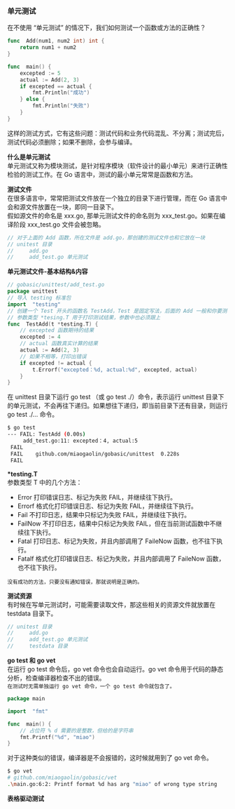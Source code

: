 
### 单元测试
在不使用 “单元测试” 的情况下，我们如何测试一个函数或方法的正确性？
```go
func  Add(num1, num2 int) int {
    return num1 + num2
}

func  main() {
    excepted := 5
    actual := Add(2, 3)
    if excepted == actual {
        fmt.Println("成功")
    } else {
        fmt.Println("失败")
    }
}
```
这样的测试方式，它有这些问题：测试代码和业务代码混乱、不分离；测试完后，测试代码必须删除；如果不删除，会参与编译。

**什么是单元测试**  
单元测试又称为模块测试，是针对程序模块（软件设计的最小单元）来进行正确性检验的测试工作。在 Go 语言中，测试的最小单元常常是函数和方法。

**测试文件**  
在很多语言中，常常把测试文件放在一个独立的目录下进行管理，而在 Go 语言中会和源文件放置在一块，即同一目录下。  
假如源文件的命名是 xxx.go, 那单元测试文件的命名则为 xxx_test.go。如果在编译阶段 xxx_test.go 文件会被忽略。
```go
// 对于上面的 Add 函数，所在文件是 add.go，那创建的测试文件也和它放在一块
// unitest 目录
//     add.go
//     add_test.go 单元测试
```

**单元测试文件-基本结构&内容**  
```go
// gobasic/unittest/add_test.go
package unittest
// 导入 testing 标准包
import  "testing"
// 创建一个 Test 开头的函数名 TestAdd，Test 是固定写法，后面的 Add 一般和你要测试的函数名对应，当然不对应也没有问题
// 参数类型 *tesing.T 用于打印测试结果，参数中也必须跟上
func  TestAdd(t *testing.T) {
    // excepted 函数期待的结果
    excepted := 4
    // actual 函数真实计算的结果
    actual := Add(2, 3)
    // 如果不相等，打印出错误
    if excepted != actual {
        t.Errorf("excepted：%d, actual:%d", excepted, actual)
    }
}
```
在 unittest 目录下运行 go test （或 go test ./）命令，表示运行 unittest 目录下的单元测试，不会再往下递归。如果想往下递归，即当前目录下还有目录，则运行 go test ./... 命令。
```bash
$ go test
--- FAIL: TestAdd (0.00s)
     add_test.go:11: excepted：4, actual:5
 FAIL
 FAIL    github.com/miaogaolin/gobasic/unittest  0.228s
 FAIL
```

**\*testing.T**  
参数类型 T 中的几个方法：
- Error 打印错误日志、标记为失败 FAIL，并继续往下执行。
- Errorf 格式化打印错误日志、标记为失败 FAIL，并继续往下执行。
- Fail 不打印日志，结果中只标记为失败 FAIL，并继续往下执行。
- FailNow 不打印日志，结果中只标记为失败 FAIL，但在当前测试函数中不继续往下执行。
- Fatal 打印日志、标记为失败，并且内部调用了 FaileNow 函数，也不往下执行。
- Fatalf 格式化打印错误日志、标记为失败，并且内部调用了 FaileNow 函数，也不往下执行。

`没有成功的方法，只要没有通知错误，那就说明是正确的。`

**测试资源**   
有时候在写单元测试时，可能需要读取文件，那这些相关的资源文件就放置在 testdata 目录下。
```go
// unitest 目录
//     add.go
//     add_test.go 单元测试
//     testdata 目录
```

**go test 和 go vet**  
在运行 go test 命令后，go vet 命令也会自动运行。go vet 命令用于代码的静态分析，检查编译器检查不出的错误。  
`在测试时无需单独运行 go vet 命令，一个 go test 命令就包含了。`
```go
package main

import  "fmt"

func  main() {
    // 占位符 % d 需要的是整数，但给的是字符串
    fmt.Printf("%d", "miao")
}
```
对于这种类似的错误，编译器是不会报错的，这时候就用到了 go vet 命令。
```bash
$ go vet
# github.com/miaogaolin/gobasic/vet
.\main.go:6:2: Printf format %d has arg "miao" of wrong type string
```

**表格驱动测试**  


